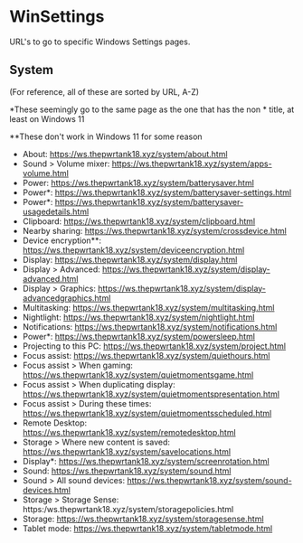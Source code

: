 # WinSettings
URL's to go to specific Windows Settings pages.

## System
(For reference, all of these are sorted by URL, A-Z)

*These seemingly go to the same page as the one that has the non * title, at least on Windows 11

**These don't work in Windows 11 for some reason
* About: https://ws.thepwrtank18.xyz/system/about.html
* Sound > Volume mixer: https://ws.thepwrtank18.xyz/system/apps-volume.html
* Power: https://ws.thepwrtank18.xyz/system/batterysaver.html
* Power*: https://ws.thepwrtank18.xyz/system/batterysaver-settings.html
* Power*: https://ws.thepwrtank18.xyz/system/batterysaver-usagedetails.html
* Clipboard: https://ws.thepwrtank18.xyz/system/clipboard.html
* Nearby sharing: https://ws.thepwrtank18.xyz/system/crossdevice.html
* Device encryption**: https://ws.thepwrtank18.xyz/system/deviceencryption.html
* Display: https://ws.thepwrtank18.xyz/system/display.html
* Display > Advanced: https://ws.thepwrtank18.xyz/system/display-advanced.html
* Display > Graphics: https://ws.thepwrtank18.xyz/system/display-advancedgraphics.html
* Multitasking: https://ws.thepwrtank18.xyz/system/multitasking.html
* Nightlight: https://ws.thepwrtank18.xyz/system/nightlight.html
* Notifications: https://ws.thepwrtank18.xyz/system/notifications.html
* Power*: https://ws.thepwrtank18.xyz/system/powersleep.html
* Projecting to this PC: https://ws.thepwrtank18.xyz/system/project.html
* Focus assist: https://ws.thepwrtank18.xyz/system/quiethours.html
* Focus assist > When gaming: https://ws.thepwrtank18.xyz/system/quietmomentsgame.html
* Focus assist > When duplicating display: https://ws.thepwrtank18.xyz/system/quietmomentspresentation.html
* Focus assist > During these times: https://ws.thepwrtank18.xyz/system/quietmomentsscheduled.html
* Remote Desktop: https://ws.thepwrtank18.xyz/system/remotedesktop.html
* Storage > Where new content is saved: https://ws.thepwrtank18.xyz/system/savelocations.html
* Display*: https://ws.thepwrtank18.xyz/system/screenrotation.html
* Sound: https://ws.thepwrtank18.xyz/system/sound.html
* Sound > All sound devices: https://ws.thepwrtank18.xyz/system/sound-devices.html
* Storage > Storage Sense: https:/ws.thepwrtank18.xyz/system/storagepolicies.html
* Storage: https://ws.thepwrtank18.xyz/system/storagesense.html
* Tablet mode: https://ws.thepwrtank18.xyz/system/tabletmode.html
